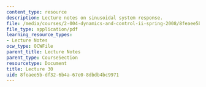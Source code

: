 ```yaml
---
content_type: resource
description: Lecture notes on sinusoidal system response.
file: /media/courses/2-004-dynamics-and-control-ii-spring-2008/8feaee5bdf326b4a67e08dbdb4bc9971_lecture_30.pdf
file_type: application/pdf
learning_resource_types:
- Lecture Notes
ocw_type: OCWFile
parent_title: Lecture Notes
parent_type: CourseSection
resourcetype: Document
title: Lecture 30
uid: 8feaee5b-df32-6b4a-67e0-8dbdb4bc9971
---
```

